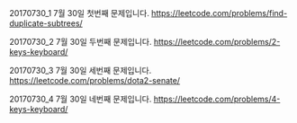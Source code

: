 20170730_1
7월 30일 첫번째 문제입니다.
https://leetcode.com/problems/find-duplicate-subtrees/

20170730_2
7월 30일 두번째 문제입니다.
https://leetcode.com/problems/2-keys-keyboard/

20170730_3
7월 30일 세번째 문제입니다.
https://leetcode.com/problems/dota2-senate/

20170730_4
7월 30일 네번째 문제입니다.
https://leetcode.com/problems/4-keys-keyboard/
